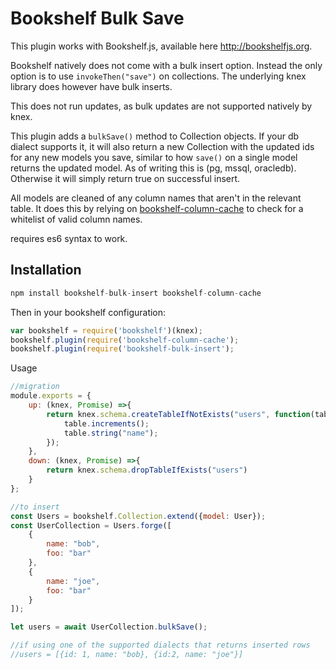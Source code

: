 # Bookshelf Bulk Save
This plugin works with Bookshelf.js, available here http://bookshelfjs.org.

Bookshelf natively does not come with a bulk insert option. Instead the only option is to use `invokeThen("save")` on collections. The underlying knex library does however have bulk inserts.

This does not run updates, as bulk updates are not supported natively by knex.

This plugin adds a `bulkSave()` method to Collection objects. If your db dialect supports it, it will also return a new Collection with the updated ids for any new models you save, similar to how `save()` on a single model returns the updated model. As of writing this is (pg, mssql, oracledb). Otherwise it will simply return true on successful insert.

All models are cleaned of any column names that aren't in the relevant table. It does this by relying on [bookshelf-column-cache](https://github.com/1mike12/bookshelf-column-cache) to check for a whitelist of valid column names.

requires es6 syntax to work.

## Installation
``` javascript
npm install bookshelf-bulk-insert bookshelf-column-cache
```
Then in your bookshelf configuration:
``` javascript
var bookshelf = require('bookshelf')(knex);
bookshelf.plugin(require('bookshelf-column-cache');
bookshelf.plugin(require('bookshelf-bulk-insert');
```

Usage
``` javascript
//migration
module.exports = {
    up: (knex, Promise) =>{
        return knex.schema.createTableIfNotExists("users", function(table){
            table.increments();
            table.string("name");
        });
    },
    down: (knex, Promise) =>{
        return knex.schema.dropTableIfExists("users")
    }
};

//to insert
const Users = bookshelf.Collection.extend({model: User});
const UserCollection = Users.forge([
    {
        name: "bob",
        foo: "bar"
    },
    {
        name: "joe",
        foo: "bar"
    }
]);

let users = await UserCollection.bulkSave();

//if using one of the supported dialects that returns inserted rows
//users = [{id: 1, name: "bob}, {id:2, name: "joe"}]


```
